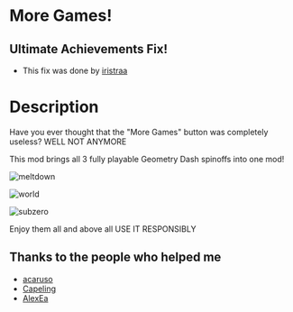 # More Games!

## **Ultimate Achievements Fix!**
- This fix was done by [iristraa](https://github.com/iristraa)
# Description
Have you ever thought that the "More Games" button was completely useless? WELL NOT ANYMORE

This mod brings all 3 fully playable Geometry Dash spinoffs into one mod!


![meltdown](frame:GJ_md_001.png?scale:0.2)
 
![world](frame:gj_worldLogo_001.png?scale:0.2)
 
![subzero](frame:gj_subzeroLogo_001.png?scale:0.2)

Enjoy them all and above all <cr>USE IT RESPONSIBLY</c>

## **Thanks to the people who helped me**

- [acaruso](https://github.com/acaruso-xx)
- [Capeling](https://github.com/Capeling)
- [AlexEa](https://twitter.com/AlexEaSoy)
